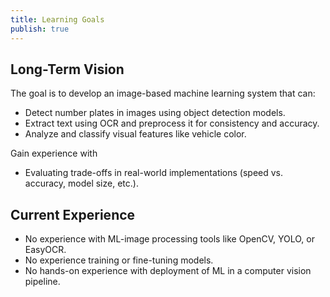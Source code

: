 ```yaml
---
title: Learning Goals
publish: true
---
```

## Long-Term Vision
The goal is to develop an image-based machine learning system that can:
- Detect number plates in images using object detection models.
- Extract text using OCR and preprocess it for consistency and accuracy.
- Analyze and classify visual features like vehicle color.

Gain experience with
- Evaluating trade-offs in real-world implementations (speed vs. accuracy, model size, etc.).
## Current Experience
- No experience with ML-image processing tools like OpenCV, YOLO, or EasyOCR.
- No experience training or fine-tuning models.
- No hands-on experience with deployment of ML in a computer vision pipeline.